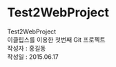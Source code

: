 # Test2WebProject
Test2WebProject<br/>
이클립스를 이용한 첫번째 Git 프로젝트<br/>
  작성자 : 홍길동<br/>
  작성일 : 2015.06.17<br/>
